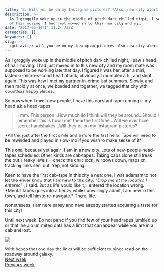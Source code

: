 ```yaml
---
title: '3. Will you be on my Instagram pictures? *Also, new city alert.*'
description: >-
  As I groggily woke up in the middle of pitch dark chilled night, I saw a head
  of hair moving. I had just moved in to this new city and my…
date: '2017-05-14T14:11:24.732Z'
categories: []
keywords: []
slug: >-
  /@chhavii/3-will-you-be-on-my-instagram-pictures-also-new-city-alert-b1dca69146a3
---
```


As I groggily woke up in the middle of pitch dark chilled night, I saw a head of hair moving. I had just moved in to this new city and my room mate was supposed to be working late that day. I figured it was her, after a mini, lasted-a-micro-second heart attack, obviously. I mumbled a hi, and slept again. This was how I met my partner-in-crime last summers. Slowly, and then rapidly at once, we bonded and together, we tagged that city with countless happy places.

So now when I meet new people, I have this constant tape running in my head a.k.a head-tapes.

> Hmm. This person…How much do I think will they be around…Should I remember this is how I met them the first time…Will we ever have secret handshakes…Will they be on my Instagram pictures?

\*All this just after the first smile and before the first hello. Tape will need to be rewinded and played in slow-mo if you wish to make sense of it\*

This one, because yet again, I am in a new city. Lots of new-people-head-tapes scheduled. Other kinds are cab-tapes. Taking cabs alone still freak me out. Freaky levels = check the child lock, windows down, maps on, tracking links sent out. Yep, not kidding.

Keen to have the first cab-tape in this city a neat one, I was adamant to not let the driver know that I am new to this city. _“Drop me at the location I entered”_ , I said. But as life would like it, I entered the location wrong. \*Mental tapes goes into a frenzy while I unwillingly admit, I am new to this town, and tell him to re-navigate.\* There, life.

Nonetheless, I am here safely and have already started acquiring a taste for this city!

Until next week. Do not panic if you find few of your head tapes jumbled up or that the Jio unlimited data has a limit that can appear while you are in a cab and lost.

![](https://cdn-images-1.medium.com/max/800/1*3DCf_XAxD9IHBzrM7oCXbw.jpeg)

With hopes that one day the links will be sufficient to binge read on the roadway around galaxy.  
[Next week](https://medium.com/@chhavi.justme/4-buy-my-thoughts-instead-first-week-as-an-intern-in-the-city-db7b1184def8)   
[Previous week](https://medium.com/@chhavi.justme/2-just-go-ahead-and-break-all-the-plates-f379f0eb58f6)
